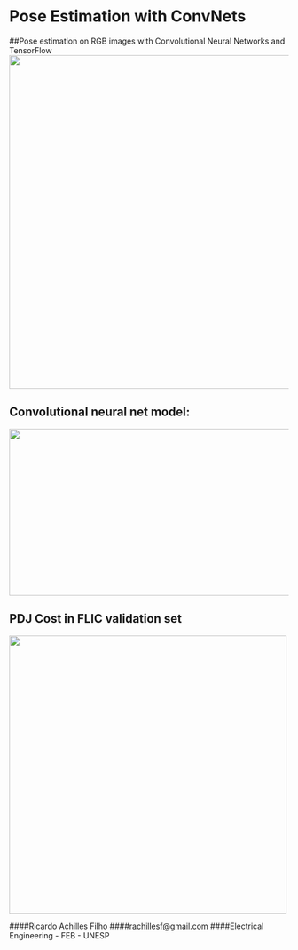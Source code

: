 # Pose Estimation with ConvNets
##Pose estimation on RGB images with Convolutional Neural Networks and TensorFlow
<img src="https://s15.postimg.org/b1836tzkr/mosaico.png" width="600"/>

## Convolutional neural net model:
<img src="https://s21.postimg.org/9rqrhu95z/pose_model.png" width="1000" height ="300"/>

## PDJ Cost in FLIC validation set
<img src="https://s21.postimg.org/y6fib3053/resultados.png" width="500"/>







####Ricardo Achilles Filho
####rachillesf@gmail.com
####Electrical Engineering - FEB - UNESP
